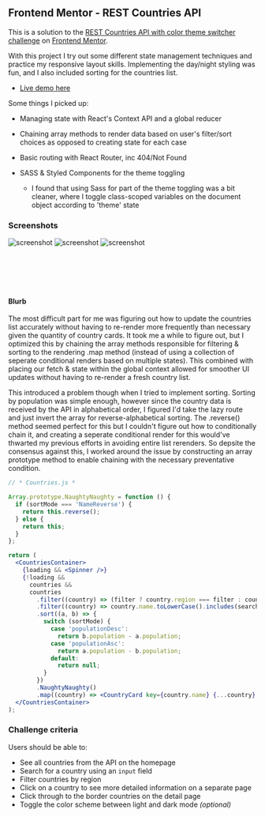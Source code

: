 ## Frontend Mentor - REST Countries API

This is a solution to the [REST Countries API with color theme switcher challenge](https://www.frontendmentor.io/challenges/rest-countries-api-with-color-theme-switcher-5cacc469fec04111f7b848ca) on [Frontend Mentor](https://www.frontendmentor.io).

With this project I try out some different state management techniques and practice my responsive layout skills. Implementing the day/night styling was fun, and I also included sorting for the countries list.

- [Live demo here](https://hardcore-hoover-1339fe.netlify.app/)

Some things I picked up:

- Managing state with React's Context API and a global reducer

- Chaining array methods to render data based on user's filter/sort choices as opposed to creating state for each case

- Basic routing with React Router, inc 404/Not Found

- SASS & Styled Components for the theme toggling
  - I found that using Sass for part of the theme toggling was a bit cleaner, where I toggle class-scoped variables on the document object according to 'theme' state

### Screenshots

![screenshot](https://i.gyazo.com/98d9e0ad9779af646869772d6a75da3f.gif)
![screenshot](https://i.gyazo.com/5a1a9114be4544b04383e619b8d3b5e0.gif)
![screenshot](https://i.gyazo.com/dcb2c1dde98eae63c8cb79c48786bf31.gif)

<br>
<br>
<br>
<br>

#### Blurb

The most difficult part for me was figuring out how to update the countries list accurately without having to re-render more frequently than necessary given the quantity of country cards. It took me a while to figure out, but I optimized this by chaining the array methods responsible for filtering & sorting to the rendering .map method (instead of using a collection of seperate conditional renders based on multiple states). This combined with placing our fetch & state within the global context allowed for smoother UI updates without having to re-render a fresh country list.

This introduced a problem though when I tried to implement sorting. Sorting by population was simple enough, however since the country data is received by the API in alphabetical order, I figured I'd take the lazy route and just invert the array for reverse-alphabetical sorting. The .reverse() method seemed perfect for this but I couldn't figure out how to conditionally chain it, and creating a seperate conditional render for this would've thwarted my previous efforts in avoiding entire list rerenders. So depsite the consensus against this, I worked around the issue by constructing an array prototype method to enable chaining with the necessary preventative condition.

```jsx
// * Countries.js *

Array.prototype.NaughtyNaughty = function () {
  if (sortMode === 'NameReverse') {
    return this.reverse();
  } else {
    return this;
  }
};

return (
  <CountriesContainer>
    {loading && <Spinner />}
    {!loading &&
      countries &&
      countries
        .filter((country) => (filter ? country.region === filter : country))
        .filter((country) => country.name.toLowerCase().includes(search.toLowerCase()))
        .sort((a, b) => {
          switch (sortMode) {
            case 'populationDesc':
              return b.population - a.population;
            case 'populationAsc':
              return a.population - b.population;
            default:
              return null;
          }
        })
        .NaughtyNaughty()
        .map((country) => <CountryCard key={country.name} {...country} />)}
  </CountriesContainer>
);
```

### Challenge criteria

Users should be able to:

- See all countries from the API on the homepage
- Search for a country using an `input` field
- Filter countries by region
- Click on a country to see more detailed information on a separate page
- Click through to the border countries on the detail page
- Toggle the color scheme between light and dark mode _(optional)_
